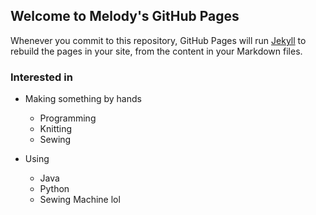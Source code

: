 ## Welcome to Melody's GitHub Pages

Whenever you commit to this repository, GitHub Pages will run [Jekyll](https://jekyllrb.com/) to rebuild the pages in your site, from the content in your Markdown files.

### Interested in

* Making something by hands
  * Programming
  * Knitting
  * Sewing

* Using
  * Java
  * Python
  * Sewing Machine lol
